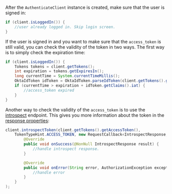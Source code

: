 After the `AuthenticateClient` instance is created, make sure that the user is signed in:

```java
if (client.isLoggedIn()) {
    //user already logged in. Skip login screen.
}
```

If the user is signed in and you want to make sure that the `access_token` is still valid, you can check the validity of the token in two ways. The first way is to simply check the expiration time:

```java
if (client.isLoggedIn()) {
    Tokens tokens = client.getTokens();
    int expiration = tokens.getExpiresIn();
    long currentTime = System.currentTimeMillis();
    OktaIdToken idToken = OktaIdToken.parseIdToken(client.getTokens().getIdToken());
    if (currentTime > expiration + idToken.getClaims().iat) {
        //access_token expired
    }
}
```

Another way to check the validity of the `access_token` is to use the [introspect](https://developer.okta.com/docs/api/resources/oidc/#introspect) endpoint. This gives you more information about the token in the [response properties](https://developer.okta.com/docs/api/resources/oidc/#response-properties-3):

```java
client.introspectToken(client.getTokens().getAccessToken(),
    TokenTypeHint.ACCESS_TOKEN, new RequestCallback<IntrospectResponse, AuthorizationException>() {
        @Override
        public void onSuccess(@NonNull IntrospectResponse result) {
            //handle introspect response.
        }

        @Override
        public void onError(String error, AuthorizationException exception) {
            //handle error
        }
    }
);
```
